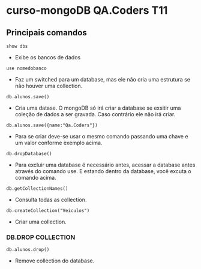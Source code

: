 # curso-mongoDB QA.Coders T11
## Principais comandos

```
show dbs
```
- Exibe os bancos de dados

```
use nomedobanco
```
 - Faz um switched para um database, mas ele não cria uma estrutura se não houver uma collection.

```
db.alunos.save()
```
- Cria uma datase. O mongoDB só irá criar a database se exsitir uma coleção de dados a ser gravada. Caso contrário ele não irá criar.

```
db.alunos.save({name:"Qa.Coders"})
```
- Para se criar deve-se usar o mesmo comando passando uma chave e um valor conforme exemplo acima.

```
db.dropDatabase()
```
- Para excluir uma database é necessário antes, acessar a database antes através do comando use. E estando dentro da database, você excuta o comando acima.

```
db.getCollectionNames()
```
- Consulta todas as collection.

```
db.createCollection("Veiculos")
```
- Criar uma collection.

### DB.DROP COLLECTION
```
db.alunos.drop()
```
- Remove collection do database.

